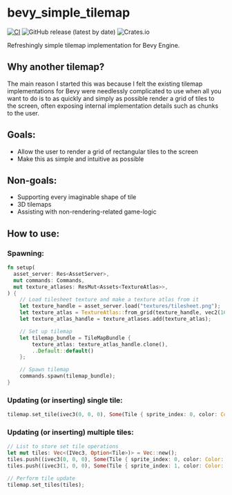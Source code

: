 # bevy_simple_tilemap

[![CI](https://github.com/forbjok/bevy_simple_tilemap/actions/workflows/ci.yml/badge.svg)](https://github.com/forbjok/bevy_simple_tilemap/actions/workflows/ci.yml)
![GitHub release (latest by date)](https://img.shields.io/github/v/release/forbjok/bevy_simple_tilemap)
![Crates.io](https://img.shields.io/crates/v/bevy_simple_tilemap)

Refreshingly simple tilemap implementation for Bevy Engine.

## Why another tilemap?

The main reason I started this was because I felt the existing tilemap implementations for Bevy were needlessly complicated to use when all you want to do is to as quickly and simply as possible render a grid of tiles to the screen, often exposing internal implementation details such as chunks to the user.

## Goals:
* Allow the user to render a grid of rectangular tiles to the screen
* Make this as simple and intuitive as possible

## Non-goals:
* Supporting every imaginable shape of tile
* 3D tilemaps
* Assisting with non-rendering-related game-logic

## How to use:

### Spawning:
```rust
fn setup(
  asset_server: Res<AssetServer>,
  mut commands: Commands,
  mut texture_atlases: ResMut<Assets<TextureAtlas>>,
) {
    // Load tilesheet texture and make a texture atlas from it
    let texture_handle = asset_server.load("textures/tilesheet.png");
    let texture_atlas = TextureAtlas::from_grid(texture_handle, vec2(16.0, 16.0), 4, 1, Some(vec2(1.0, 1.0)), None);
    let texture_atlas_handle = texture_atlases.add(texture_atlas);

    // Set up tilemap
    let tilemap_bundle = TileMapBundle {
        texture_atlas: texture_atlas_handle.clone(),
        ..Default::default()
    };

    // Spawn tilemap
    commands.spawn(tilemap_bundle);
}
```

### Updating (or inserting) single tile:
```rust
tilemap.set_tile(ivec3(0, 0, 0), Some(Tile { sprite_index: 0, color: Color::WHITE }));
```

### Updating (or inserting) multiple tiles:
```rust
// List to store set tile operations
let mut tiles: Vec<(IVec3, Option<Tile>)> = Vec::new();
tiles.push((ivec3(0, 0, 0), Some(Tile { sprite_index: 0, color: Color::WHITE })));
tiles.push((ivec3(1, 0, 0), Some(Tile { sprite_index: 1, color: Color::WHITE })));

// Perform tile update
tilemap.set_tiles(tiles);
```

